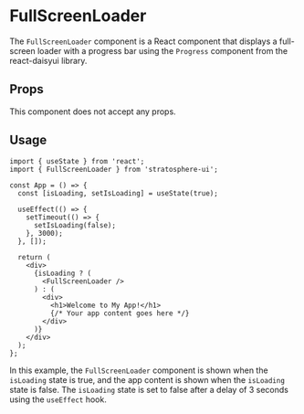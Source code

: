 # FullScreenLoader

The `FullScreenLoader` component is a React component that displays a full-screen loader with a progress bar using the `Progress` component from the react-daisyui library.

## Props

This component does not accept any props.

## Usage

```tsx
import { useState } from 'react';
import { FullScreenLoader } from 'stratosphere-ui';

const App = () => {
  const [isLoading, setIsLoading] = useState(true);

  useEffect(() => {
    setTimeout(() => {
      setIsLoading(false);
    }, 3000);
  }, []);

  return (
    <div>
      {isLoading ? (
        <FullScreenLoader />
      ) : (
        <div>
          <h1>Welcome to My App!</h1>
          {/* Your app content goes here */}
        </div>
      )}
    </div>
  );
};
```

In this example, the `FullScreenLoader` component is shown when the `isLoading` state is true, and the app content is shown when the `isLoading` state is false. The `isLoading` state is set to false after a delay of 3 seconds using the `useEffect` hook.
